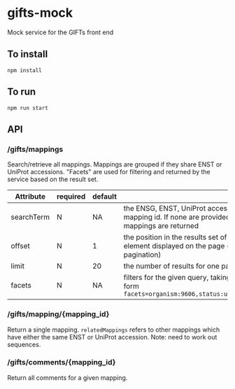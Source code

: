 # gifts-mock
Mock service for the GIFTs front end

## To install
`npm install`

## To run
`npm run start`

## API
### /gifts/mappings

Search/retrieve all mappings. Mappings are grouped if they share ENST or UniProt accessions. "Facets" are used for filtering and returned by the service based on the result set.

|Attribute|required|default| |
|---------|--------|-------|-|
|searchTerm|N|NA|the ENSG, ENST, UniProt accession or mapping id. If none are provided all mappings are returned|
|offset|N|1|the position in the results set of the first element displayed on the page (for pagination)|
|limit|N|20|the number of results for one page|
|facets|N|NA|filters for the given query, taking the form `facets=organism:9606,status:unreviewed`|


### /gifts/mapping/{mapping_id}
Return a single mapping. `relatedMappings` refers to other mappings which have either the same ENST or UniProt accession.
Note: need to work out sequences.

### /gifts/comments/{mapping_id}
Return all comments for a given mapping.
